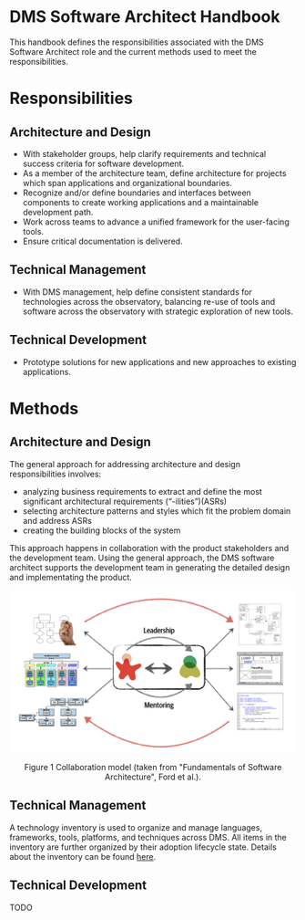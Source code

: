 # DMS Software Architect Handbook
This handbook defines the responsibilities associated with the DMS Software Architect role and the current methods used to meet the responsibilities.

# Responsibilities
## Architecture and Design
* With stakeholder groups, help clarify requirements and technical success criteria for software development.
* As a member of the architecture team, define architecture for projects which span applications and organizational boundaries.
* Recognize and/or define boundaries and interfaces between components to create working applications and a maintainable development path.
* Work across teams to advance a unified framework for the user-facing tools.
* Ensure critical documentation is delivered.
## Technical Management
* With DMS management, help define consistent standards for technologies across the observatory, balancing re-use of tools and software across the observatory with strategic exploration of new tools.
## Technical Development
* Prototype solutions for new applications and new approaches to existing applications.

# Methods
## Architecture and Design
The general approach for addressing architecture and design responsibilities involves:
* analyzing business requirements to extract and define the most significant architectural requirements (“-ilities”)(ASRs) 
* selecting architecture patterns and styles which fit the problem domain and address ASRs
* creating the building blocks of the system 

This approach happens in collaboration with the product stakeholders and the development team. Using the general approach, the DMS software architect supports the development team in generating the detailed design and implementating the product.

<p align="center">
  <img src="https://github.com/whiteheaddmark/DMS-Software-Architect-Handbook/blob/master/images/ArchitecturalThinking.png?raw=true">
</p>
<div align="center">Figure 1 Collaboration model (taken from "Fundamentals of Software Architecture", Ford et al.).</div>

## Technical Management
A technology inventory is used to organize and manage languages, frameworks, tools, platforms, and techniques across DMS. All items in the inventory are further organized by their adoption lifecycle state. Details about the inventory can be found [here](https://github.com/whiteheaddmark/Technology-Inventory).

## Technical Development
TODO